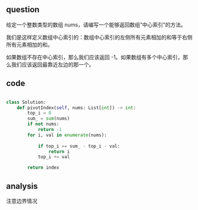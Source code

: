 ## question


给定一个整数类型的数组 nums，请编写一个能够返回数组“中心索引”的方法。

我们是这样定义数组中心索引的：数组中心索引的左侧所有元素相加的和等于右侧所有元素相加的和。

如果数组不存在中心索引，那么我们应该返回 -1。如果数组有多个中心索引，那么我们应该返回最靠近左边的那一个。

## code

```python

class Solution:
    def pivotIndex(self, nums: List[int]) -> int:
        top_i = 0
        sum_ = sum(nums)
        if not nums:
            return -1
        for i, val in enumerate(nums):
            
            if top_i == sum_ - top_i - val:
                return i
            top_i += val

        return index

```


## analysis

注意边界情况
